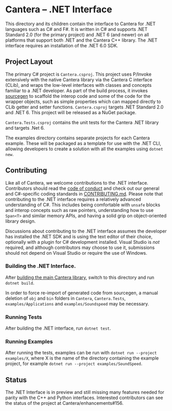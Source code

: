 # Cantera – .NET Interface

This directory and its children contain the interface to Cantera for .NET languages
such as C# and F#. It is written in C# and supports .NET Standard 2.0
(for the primary project) and .NET 6 (and newer) on all platforms that support both
.NET and the Cantera C++ library. The .NET interface requires an installation of the
.NET 6.0 SDK.

## Project Layout

The primary C# project is `Cantera.csproj`. This project uses P/Invoke extensively with
the native Cantera library via the Cantera C interface (CLib), and wraps the low-level
interfaces with classes and concepts familiar to a .NET developer. As part of the build
process, it invokes [sourcegen](/interfaces/sourcegen)
to scaffold the interop code and some of the code for the wrapper objects, such as
simple properties which can mapped directly to CLib getter and setter functions.
`Cantera.csproj` targets .NET Standard 2.0 and .NET 6. This project will be released as
a NuGet package.

`Cantera.Tests.csproj` contains the unit tests for the Cantera .NET library and targets
.Net 6.

The examples directory contains separate projects for each Cantera example. These will
be packaged as a template for use with the .NET CLI, allowing developers to create a
solution with all the examples using `dotnet new`.

## Contributing

Like all of Cantera, we welcome contributions to the .NET interface. Contributors should
read the [code of conduct](/CODE_OF_CONDUCT.md) and check out our general and
C#-specific coding standards in [CONTRIBUTING.md](/CONTRIBUTING.md). Please note that
contributing to the .NET interface requires a relatively advanced understanding of C#.
This includes being comfortable with `unsafe` blocks and interop concepts such as
raw pointers, understanding how to use `Span<T>` and similar memory APIs, and having
a solid grip on object-oriented library design.

Discussions about contributing to the .NET interface assumes the developer has installed
the .NET SDK and is using the text editor of their choice, optionally with a plugin for
C# development installed. Visual Studio is _not_ required, and although contributors
may choose to use it, submissions should not depend on Visual Studio or require
the use of Windows.

### Building the .NET Interface.

After [building the main Cantera library](https://cantera.org/stable/develop/index.html),
switch to this directory and run `dotnet build`.

In order to force re-import of generated code from sourcegen, a manual deletion of
`obj` and `bin` folders in `Cantera`, `Cantera.Tests`, `examples/Applications` and
`examples/Soundspeed` may be necessary.

### Running Tests

After building the .NET interface, run `dotnet test`.

### Running Examples

After running the tests, examples can be run with `dotnet run --project examples/X`,
where X is the name of the directory containing the example project, for example
`dotnet run --project examples/SoundSpeed`.

## Status

The .NET Interface is in preview and still missing many features
needed for parity with the C++ and Python interfaces. Interested contributors can see
the status of the project at Cantera/enhancements#156.

